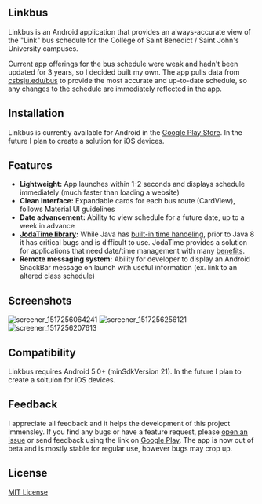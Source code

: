 ## Linkbus

Linkbus is an Android application that provides an always-accurate view of the "Link" bus schedule for the College of Saint Benedict / Saint John's University campuses. 

Current app offerings for the bus schedule were weak and hadn't been updated for 3 years, so I decided built my own. The app pulls data from [csbsju.edu/bus](csbsju.edu/bus) to provide the most accurate and up-to-date schedule, so any changes to the schedule are immediately reflected in the app.

## Installation

Linkbus is currently available for Android in the [Google Play Store](https://play.google.com/store/apps/details?id=com.carroll.michael.linkbus). In the future I plan to create a solution for iOS devices.

## Features

* **Lightweight:** App launches within 1-2 seconds and displays schedule immediately (much faster than loading a website)
* **Clean interface:** Expandable cards for each bus route (CardView), follows Material UI guidelines 
* **Date advancement:** Ability to view schedule for a future date, up to a week in advance
* **[JodaTime library](https://github.com/dlew/joda-time-android):** While Java has [built-in time handeling](https://docs.oracle.com/javase/7/docs/api/java/util/Calendar.html), prior to Java 8 it has critical bugs and is difficult to use. JodaTime provides a solution for applications that need date/time management with many [benefits](http://www.joda.org/joda-time/#Why_Joda-Time). 
* **Remote messaging system:** Ability for developer to display an Android SnackBar message on launch with useful information (ex. link to an altered class schedule)

## Screenshots

![screener_1517256064241](https://user-images.githubusercontent.com/20750745/36409018-8a509968-15ce-11e8-87e5-848a55300000.png)
![screener_1517256256121](https://user-images.githubusercontent.com/20750745/36409017-8a44ecc6-15ce-11e8-8125-4a57a78c117e.png)
![screener_1517256207613](https://user-images.githubusercontent.com/20750745/36409019-8a5c3cd2-15ce-11e8-9c22-9e5fdc318145.png)

## Compatibility

Linkbus requires Android 5.0+ (minSdkVersion 21). In the future I plan to create a soltuion for iOS devices.

## Feedback

I appreciate all feedback and it helps the development of this project immensley. If you find any bugs or have a feature request, please [open an issue](https://github.com/MichaelCarroll/linkbus/issues/new) or send feedback using the link on [Google Play](https://play.google.com/store/apps/details?id=com.carroll.michael.linkbus). The app is now out of beta and is mostly stable for regular use, however bugs may crop up.

## License

[MIT License](https://raw.githubusercontent.com/michaelcarroll/linkbus/master/LICENSE)
